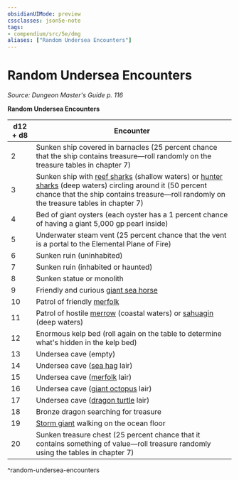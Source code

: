 ```yaml
---
obsidianUIMode: preview
cssclasses: json5e-note
tags:
- compendium/src/5e/dmg
aliases: ["Random Undersea Encounters"]
---
```

# Random Undersea Encounters
*Source: Dungeon Master's Guide p. 116* 

**Random Undersea Encounters**

| d12 + d8 | Encounter |
|----------|-----------|
| 2 | Sunken ship covered in barnacles (25 percent chance that the ship contains treasure—roll randomly on the treasure tables in chapter 7) |
| 3 | Sunken ship with [reef sharks](2-Mechanics/CLI/bestiary/beast/reef-shark.md) (shallow waters) or [hunter sharks](2-Mechanics/CLI/bestiary/beast/hunter-shark.md) (deep waters) circling around it (50 percent chance that the ship contains treasure—roll randomly on the treasure tables in chapter 7) |
| 4 | Bed of giant oysters (each oyster has a 1 percent chance of having a giant 5,000 gp pearl inside) |
| 5 | Underwater steam vent (25 percent chance that the vent is a portal to the Elemental Plane of Fire) |
| 6 | Sunken ruin (uninhabited) |
| 7 | Sunken ruin (inhabited or haunted) |
| 8 | Sunken statue or monolith |
| 9 | Friendly and curious [giant sea horse](2-Mechanics/CLI/bestiary/beast/giant-sea-horse.md) |
| 10 | Patrol of friendly [merfolk](2-Mechanics/CLI/bestiary/humanoid/merfolk.md) |
| 11 | Patrol of hostile [merrow](2-Mechanics/CLI/bestiary/monstrosity/merrow.md) (coastal waters) or [sahuagin](2-Mechanics/CLI/bestiary/humanoid/sahuagin.md) (deep waters) |
| 12 | Enormous kelp bed (roll again on the table to determine what's hidden in the kelp bed) |
| 13 | Undersea cave (empty) |
| 14 | Undersea cave ([sea hag](2-Mechanics/CLI/bestiary/fey/sea-hag.md) lair) |
| 15 | Undersea cave ([merfolk](2-Mechanics/CLI/bestiary/humanoid/merfolk.md) lair) |
| 16 | Undersea cave ([giant octopus](2-Mechanics/CLI/bestiary/beast/giant-octopus.md) lair) |
| 17 | Undersea cave ([dragon turtle](2-Mechanics/CLI/bestiary/dragon/dragon-turtle.md) lair) |
| 18 | Bronze dragon searching for treasure |
| 19 | [Storm giant](2-Mechanics/CLI/bestiary/giant/storm-giant.md) walking on the ocean floor |
| 20 | Sunken treasure chest (25 percent chance that it contains something of value—roll treasure randomly using the tables in chapter 7) |
^random-undersea-encounters